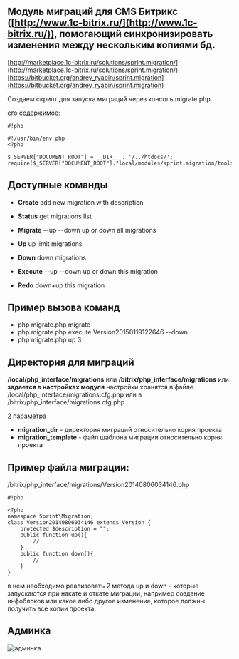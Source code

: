Модуль миграций для CMS Битрикс ([http://www.1c-bitrix.ru/](http://www.1c-bitrix.ru/)), помогающий синхронизировать изменения между нескольким копиями бд. 
--------------------------------------------------------------------------------------------------------
[http://marketplace.1c-bitrix.ru/solutions/sprint.migration/](http://marketplace.1c-bitrix.ru/solutions/sprint.migration/)
[https://bitbucket.org/andrey_ryabin/sprint.migration](https://bitbucket.org/andrey_ryabin/sprint.migration)

Создаем скрипт для запуска миграций через консоль
migrate.php

его содержимое:


```
#!php

#!/usr/bin/env php
<?php

$_SERVER["DOCUMENT_ROOT"] = __DIR__ . '/../htdocs/';
require($_SERVER["DOCUMENT_ROOT"]."local/modules/sprint.migration/tools/migrate.php");

```

Доступные команды
-------------------------
* **Create** <description> add new migration with description
* **Status** get migrations list
* **Migrate** --up --down up or down all migrations
* **Up** <limit> up limit migrations
* **Down** <limit> down migrations

* **Execute** <version> --up --down up or down this migration
* **Redo** <version> down+up this migration

Пример вызова команд
-------------------------
* php migrate.php migrate
* php migrate.php execute Version20150119122646 --down
* php migrate.php up 3


Директория для миграций
-------------------------
**/local/php_interface/migrations**
или
**/bitrix/php_interface/migrations**
или 
**задается в настройках модуля**
настройки хранятся в файле /local/php_interface/migrations.cfg.php
или в /bitrix/php_interface/migrations.cfg.php

2 параметра 
* **migration_dir** - директория миграций относительно корня проекта
* **migration_template** - файл шаблона миграции относительно корня проекта

Пример файла миграции:
-------------------------
/bitrix/php_interface/migrations/Version20140806034146.php

```
#!php

<?php
namespace Sprint\Migration;
class Version20140806034146 extends Version {
    protected $description = "";
    public function up(){
        //
    }
    public function down(){
        //
    }
}
```

в нем необходимо реализовать 2 метода up и down - которые запускаются при накате и откате миграции,
например создание инфоблоков или какое либо другое изменение, которое должны получить все копии проекта.


Админка
-------------------------
![админка](https://bitbucket.org/repo/aejkky/images/2628633264-gV2VywBFGajlmv.jpg)